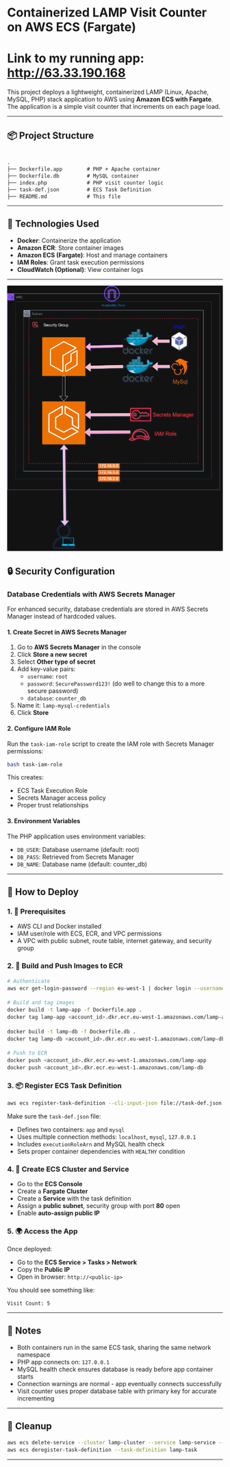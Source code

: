 # Containerized LAMP Visit Counter on AWS ECS (Fargate)

# Link to my running app: http://63.33.190.168

This project deploys a lightweight, containerized LAMP (Linux, Apache, MySQL, PHP) stack application to AWS using **Amazon ECS with Fargate**. The application is a simple visit counter that increments on each page load.

---

## 📦 Project Structure

```

.
├── Dockerfile.app        # PHP + Apache container
├── Dockerfile.db         # MySQL container
├── index.php             # PHP visit counter logic
├── task-def.json         # ECS Task Definition
├── README.md             # This file

```

---

## 🧱 Technologies Used

- **Docker**: Containerize the application
- **Amazon ECR**: Store container images
- **Amazon ECS (Fargate)**: Host and manage containers
- **IAM Roles**: Grant task execution permissions
- **CloudWatch (Optional)**: View container logs

---

![Architectural Diagram](Architectural-Diagram.png)

## 🔒 Security Configuration

### Database Credentials with AWS Secrets Manager

For enhanced security, database credentials are stored in AWS Secrets Manager instead of hardcoded values.

#### 1. Create Secret in AWS Secrets Manager

1. Go to **AWS Secrets Manager** in the console
2. Click **Store a new secret**
3. Select **Other type of secret**
4. Add key-value pairs:
   - `username`: `root`
   - `password`: `SecurePassword123!` (do well to change this to a more secure password)
   - `database`: `counter_db`
5. Name it: `lamp-mysql-credentials`
6. Click **Store**

#### 2. Configure IAM Role

Run the `task-iam-role` script to create the IAM role with Secrets Manager permissions:

```bash
bash task-iam-role
```

This creates:

- ECS Task Execution Role
- Secrets Manager access policy
- Proper trust relationships

#### 3. Environment Variables

The PHP application uses environment variables:

- `DB_USER`: Database username (default: root)
- `DB_PASS`: Retrieved from Secrets Manager
- `DB_NAME`: Database name (default: counter_db)

---

## 🚀 How to Deploy

### 1. 🔧 Prerequisites

- AWS CLI and Docker installed
- IAM user/role with ECS, ECR, and VPC permissions
- A VPC with public subnet, route table, internet gateway, and security group

### 2. 🐳 Build and Push Images to ECR

```bash
# Authenticate
aws ecr get-login-password --region eu-west-1 | docker login --username AWS --password-stdin <your_account_id>.dkr.ecr.eu-west-1.amazonaws.com

# Build and tag images
docker build -t lamp-app -f Dockerfile.app .
docker tag lamp-app <account_id>.dkr.ecr.eu-west-1.amazonaws.com/lamp-app

docker build -t lamp-db -f Dockerfile.db .
docker tag lamp-db <account_id>.dkr.ecr.eu-west-1.amazonaws.com/lamp-db

# Push to ECR
docker push <account_id>.dkr.ecr.eu-west-1.amazonaws.com/lamp-app
docker push <account_id>.dkr.ecr.eu-west-1.amazonaws.com/lamp-db
```

### 3. 📦 Register ECS Task Definition

```bash
aws ecs register-task-definition --cli-input-json file://task-def.json
```

Make sure the `task-def.json` file:

- Defines two containers: `app` and `mysql`
- Uses multiple connection methods: `localhost`, `mysql`, `127.0.0.1`
- Includes `executionRoleArn` and MySQL health check
- Sets proper container dependencies with `HEALTHY` condition

### 4. 📡 Create ECS Cluster and Service

- Go to the **ECS Console**
- Create a **Fargate Cluster**
- Create a **Service** with the task definition
- Assign a **public subnet**, security group with port **80** open
- Enable **auto-assign public IP**

### 5. 🌍 Access the App

Once deployed:

- Go to the **ECS Service > Tasks > Network**
- Copy the **Public IP**
- Open in browser: `http://<public-ip>`

You should see something like:

```
Visit Count: 5
```

---

## 🧠 Notes

- Both containers run in the same ECS task, sharing the same network namespace
- PHP app connects on: `127.0.0.1`
- MySQL health check ensures database is ready before app container starts
- Connection warnings are normal - app eventually connects successfully
- Visit counter uses proper database table with primary key for accurate incrementing

---

## 🧹 Cleanup

```bash
aws ecs delete-service --cluster lamp-cluster --service lamp-service --force
aws ecs deregister-task-definition --task-definition lamp-task
```

---
